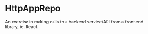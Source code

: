 # HttpAppRepo
An exercise in making calls to a backend service/API from a front end library, ie. React. 

